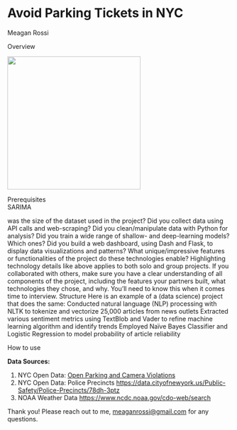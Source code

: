 # Avoid Parking Tickets in NYC
Meagan Rossi

Overview<br/>


<img src="Images/Precinct.png" width ="300">

Prerequisites<br/>
SARIMA

was the size of the dataset used in the project?
Did you collect data using API calls and web-scraping?
Did you clean/manipulate data with Python for analysis?
Did you train a wide range of shallow- and deep-learning models? Which ones?
Did you build a web dashboard, using Dash and Flask, to display data visualizations and patterns?
What unique/impressive features or functionalities of the project do these technologies enable?
Highlighting technology details like above applies to both solo and group projects. If you collaborated with others, make sure you have a clear understanding of all components of the project, including the features your partners built, what technologies they chose, and why. You’ll need to know this when it comes time to interview.
Structure
Here is an example of a (data science) project that does the same:
Conducted natural language (NLP) processing with NLTK to tokenize and vectorize 25,000 articles from news outlets
Extracted various sentiment metrics using TextBlob and Vader to refine machine learning algorithm and identify trends
Employed Naïve Bayes Classifier and Logistic Regression to model probability of article reliability


How to use<br/>

**Data Sources:**
1. NYC Open Data: [Open Parking and Camera Violations](https://data.cityofnewyork.us/City-Government/Open-Parking-and-Camera-Violations/nc67-uf89)
2. NYC Open Data: Police Precincts https://data.cityofnewyork.us/Public-Safety/Police-Precincts/78dh-3ptz
3. NOAA Weather Data https://www.ncdc.noaa.gov/cdo-web/search

Thank you!
Please reach out to me, meaganrossi@gmail.com for any questions.
